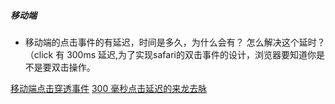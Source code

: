 ##### 移动端

* 移动端的点击事件的有延迟，时间是多久，为什么会有？ 怎么解决这个延时？（click 有 300ms 延迟,为了实现safari的双击事件的设计，浏览器要知道你是不是要双击操作。

[移动端点击穿透事件](https://juejin.im/entry/56ce9c97c24aa80052101aab)
[300 毫秒点击延迟的来龙去脉](https://thx.github.io/mobile/300ms-click-delay)
